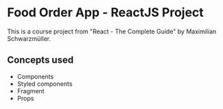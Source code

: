 # Food Order App - ReactJS Project

This is a course project from "React - The Complete Guide" by Maximilian Schwarzmüller.

## Concepts used

- Components
- Styled components
- Fragment
- Props
